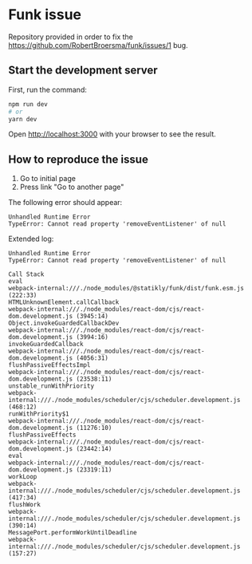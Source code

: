 # Funk issue
Repository provided in order to fix the https://github.com/RobertBroersma/funk/issues/1 bug.

## Start the development server

First, run the command:

```bash
npm run dev
# or
yarn dev
```

Open [http://localhost:3000](http://localhost:3000) with your browser to see the result.

## How to reproduce the issue
1. Go to initial page
2. Press link "Go to another page"

The following error should appear:
```
Unhandled Runtime Error
TypeError: Cannot read property 'removeEventListener' of null
```

Extended log:
```
Unhandled Runtime Error
TypeError: Cannot read property 'removeEventListener' of null

Call Stack
eval
webpack-internal:///./node_modules/@statikly/funk/dist/funk.esm.js (222:33)
HTMLUnknownElement.callCallback
webpack-internal:///./node_modules/react-dom/cjs/react-dom.development.js (3945:14)
Object.invokeGuardedCallbackDev
webpack-internal:///./node_modules/react-dom/cjs/react-dom.development.js (3994:16)
invokeGuardedCallback
webpack-internal:///./node_modules/react-dom/cjs/react-dom.development.js (4056:31)
flushPassiveEffectsImpl
webpack-internal:///./node_modules/react-dom/cjs/react-dom.development.js (23538:11)
unstable_runWithPriority
webpack-internal:///./node_modules/scheduler/cjs/scheduler.development.js (468:12)
runWithPriority$1
webpack-internal:///./node_modules/react-dom/cjs/react-dom.development.js (11276:10)
flushPassiveEffects
webpack-internal:///./node_modules/react-dom/cjs/react-dom.development.js (23442:14)
eval
webpack-internal:///./node_modules/react-dom/cjs/react-dom.development.js (23319:11)
workLoop
webpack-internal:///./node_modules/scheduler/cjs/scheduler.development.js (417:34)
flushWork
webpack-internal:///./node_modules/scheduler/cjs/scheduler.development.js (390:14)
MessagePort.performWorkUntilDeadline
webpack-internal:///./node_modules/scheduler/cjs/scheduler.development.js (157:27)
```
